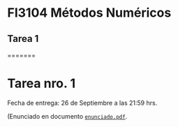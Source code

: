 # FI3104 Métodos Numéricos
## Tarea 1
=======
# Tarea nro. 1

Fecha de entrega: 26 de Septiembre a las 21:59 hrs.

(Enunciado en documento [`enunciado.pdf`](https://github.com/uchileFI3104B-2020B/01-tarea-template/blob/master/enunciado.pdf).


